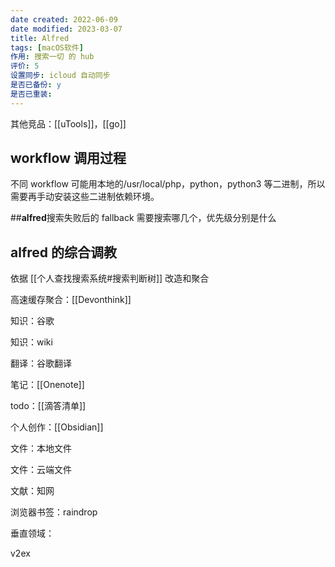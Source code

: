 ```yaml
---
date created: 2022-06-09
date modified: 2023-03-07
title: Alfred
tags: [macOS软件]
作用: 搜索一切 的 hub
评价: 5
设置同步: icloud 自动同步
是否已备份: y
是否已重装:
---
```


其他竞品：[[uTools]]，[[go]]

## workflow 调用过程

不同 workflow 可能用本地的/usr/local/php，python，python3 等二进制，所以需要再手动安装这些二进制依赖环境。

##**alfred**搜索失败后的 fallback 需要搜索哪几个，优先级分别是什么

## alfred 的综合调教

依据 [[个人查找搜索系统#搜索判断树]] 改造和聚合

高速缓存聚合：[[Devonthink]]

知识：谷歌

知识：wiki

翻译：谷歌翻译

笔记：[[Onenote]]

todo：[[滴答清单]]

个人创作：[[Obsidian]]

文件：本地文件

文件：云端文件

文献：知网

浏览器书签：raindrop

垂直领域：

v2ex
